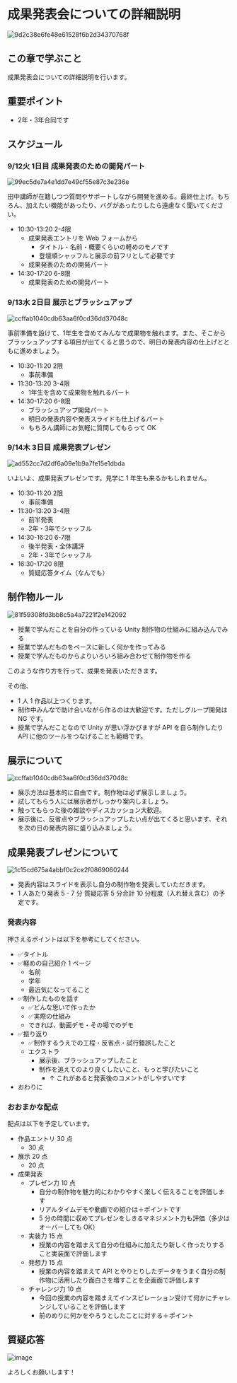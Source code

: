 # 成果発表会についての詳細説明

![9d2c38e6fe48e61528f6b2d34370768f](https://i.gyazo.com/9d2c38e6fe48e61528f6b2d34370768f.png)

## この章で学ぶこと

成果発表会についての詳細説明を行います。

## 重要ポイント

- 2年・3年合同です

## スケジュール

### 9/12火 1日目 成果発表のための開発パート

![99ec5de7a4e1dd7e49cf55e87c3e236e](https://i.gyazo.com/99ec5de7a4e1dd7e49cf55e87c3e236e.png)

田中講師が在籍しつつ質問やサポートしながら開発を進める。最終仕上げ。もちろん、加えたい機能があったり、バグがあったりしたら遠慮なく聞いてください。

- 10:30-13:20 2-4限
  - 成果発表エントリを Web フォームから
    - タイトル・名前・概要くらいの軽めのモノです
    - 登壇順シャッフルと展示の前フリとして必要です
  - 成果発表のための開発パート
- 14:30-17:20 6-8限
  - 成果発表のための開発パート

### 9/13水 2日目 展示とブラッシュアップ

![ccffab1040cdb63aa6f0cd36dd37048c](https://i.gyazo.com/ccffab1040cdb63aa6f0cd36dd37048c.png)

事前準備を設けて、1年生を含めてみんなで成果物を触れます。また、そこからブラッシュアップする項目が出てくると思うので、明日の発表内容の仕上げとともに進めましょう。

- 10:30-11:20 2限
  - 事前準備
- 11:30-13:20 3-4限
  - 1年生を含めて成果物を触れるパート
- 14:30-17:20 6-8限
  - ブラッシュアップ開発パート
  - 明日の発表内容や発表スライドも仕上げるパート
  - もちろん講師にお気軽に質問してもらって OK

### 9/14木 3日目 成果発表プレゼン

![ad552cc7d2df6a09e1b9a7fe15e1dbda](https://i.gyazo.com/ad552cc7d2df6a09e1b9a7fe15e1dbda.png)

いよいよ、成果発表プレゼンです。見学に 1 年生も来るかもしれません。

- 10:30-11:20 2限
  - 事前準備
- 11:30-13:20 3-4限
  - 前半発表
  - 2年・3年でシャッフル
- 14:30-16:20 6-7限
  - 後半発表・全体講評
  - 2年・3年でシャッフル
- 16:30-17:20 8限
  - 質疑応答タイム（なんでも）

## 制作物ルール

![81f59308fd3bb8c5a4a7221f2e142092](https://i.gyazo.com/81f59308fd3bb8c5a4a7221f2e142092.png)

- 授業で学んだことを自分の作っている Unity 制作物の仕組みに組み込んでみる
- 授業で学んだものをベースに新しく何かを作ってみる
- 授業で学んだものからよりいろいろ組み合わせて制作物を作る

このような作り方を行って、成果を発表いただきます。

その他、

- 1 人 1 作品以上つくります。
- 制作中みんなで助け合いながら作るのは大歓迎です。ただしグループ開発は NG です。
- 授業で学んだことなので Unity が思い浮かびますが API を自ら制作したり API に他のツールをつなげることも範疇です。

## 展示について

![ccffab1040cdb63aa6f0cd36dd37048c](https://i.gyazo.com/ccffab1040cdb63aa6f0cd36dd37048c.png)

- 展示方法は基本的に自由です。制作物は必ず展示しましょう。
- 試してもらう人には展示者がしっかり案内しましょう。
- 触ってもらった後の雑談やディスカッション大歓迎。
- 展示後に、反省点やブラッシュアップしたい点が出てくると思います、それを次の日の発表内容に盛り込みましょう。

## 成果発表プレゼンについて

![1c15cd675a4abbf0c2ce2f0869060244](https://i.gyazo.com/1c15cd675a4abbf0c2ce2f0869060244.png)

- 発表内容はスライドを表示し自分の制作物を発表していただきます。
- 1 人あたり発表 5 - 7 分 質疑応答 5 分合計 10 分程度（入れ替え含む）の予定です。

### 発表内容

押さえるポイントは以下を参考にしてください。

- ✅タイトル
- ✅軽めの自己紹介 1 ページ
  - 名前
  - 学年
  - 最近気になってること
- ✅制作したものを話す
  - ✅どんな思いで作ったか
  - ✅実際の仕組み
  - できれば、動画デモ・その場でのデモ
- ✅振り返り
  - ✅制作するうえでの工程・反省点・試行錯誤したこと
  - エクストラ
    - 展示後、ブラッシュアップしたこと
    - 制作を追えてのより良くしたいこと、もっと学びたいこと
      - ↑ これがあると発表後のコメントがしやすいです
- おわりに

### おおまかな配点

配点は以下を予定しています。

- 作品エントリ 30 点
  - 30 点
- 展示 20 点
  - 20 点
- 成果発表
  - プレゼン力 10 点
    - 自分の制作物を魅力的にわかりやすく楽しく伝えることを評価します
    - リアルタイムデモや動画での紹介は＋ポイントです
    - 5 分の時間に収めてプレゼンをしきるマネジメント力も評価（多少はオーバーしても OK）
  - 実装力 15 点
    - 授業の内容を踏まえて自分の仕組みに加えたり新しく作ったりすること実装面で評価します
  - 発想力 15 点
    - 授業の内容を踏まえて API とやりとりしたデータをうまく自分の制作物に活用したり面白さを増すことを企画面で評価します
  - チャレンジ力 10 点
    - 今回の授業の内容を踏まえてインスピレーション受けて何かにチャレンジしていることを評価します
    - 前のめりに何かをやろうとしたことに対する＋ポイント

## 質疑応答

![image](https://i.gyazo.com/aba8ccd625e7320883851b71ebd0caf2.png)

よろしくお願いします！